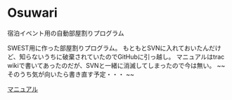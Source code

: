 # Osuwari
宿泊イベント用の自動部屋割りプログラム

SWEST用に作った部屋割りプログラム。
もともとSVNに入れておいたんだけど、知らないうちに破棄されていたのでGitHubに引っ越し。
マニュアルはtrac wikiで書いてあったのだが、SVNと一緒に消滅してしまったので今は無い。
~~ そのうち気が向いたら書き直す予定・・・ ~~

[マニュアル](https://qiita.com/Grandge/items/767694853e378c8d8452)
